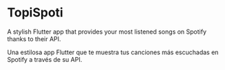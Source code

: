 # TopiSpoti

A stylish Flutter app that provides your most listened songs on Spotify thanks to their API.

Una estilosa app Flutter que te muestra tus canciones más escuchadas en Spotify a través de su API.

